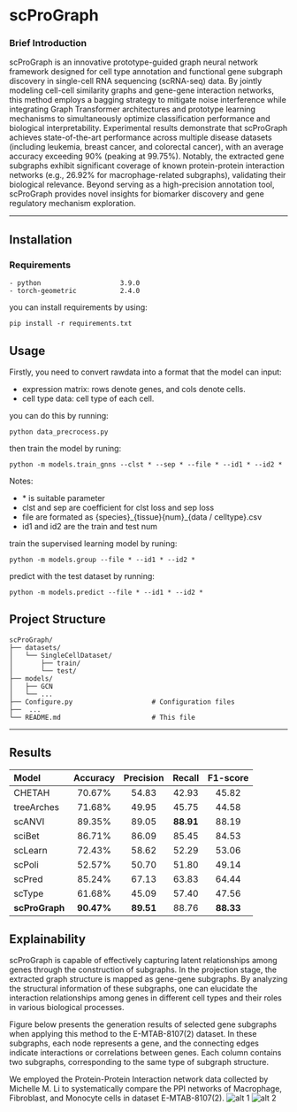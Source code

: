 # scProGraph  

### **Brief Introduction**  

scProGraph is an innovative prototype-guided graph neural network framework designed for cell type annotation and functional gene subgraph discovery in single-cell RNA sequencing (scRNA-seq) data. By jointly modeling cell-cell similarity graphs and gene-gene interaction networks, this method employs a bagging strategy to mitigate noise interference while integrating Graph Transformer architectures and prototype learning mechanisms to simultaneously optimize classification performance and biological interpretability. Experimental results demonstrate that scProGraph achieves state-of-the-art performance across multiple disease datasets (including leukemia, breast cancer, and colorectal cancer), with an average accuracy exceeding 90% (peaking at 99.75%). Notably, the extracted gene subgraphs exhibit significant coverage of known protein-protein interaction networks (e.g., 26.92% for macrophage-related subgraphs), validating their biological relevance. Beyond serving as a high-precision annotation tool, scProGraph provides novel insights for biomarker discovery and gene regulatory mechanism exploration.

---

##  **Installation**  
### Requirements 
```
- python                    3.9.0             
- torch-geometric           2.4.0
```
you can install requirements by using:
```
pip install -r requirements.txt 
```

##  **Usage**  

Firstly, you need to convert rawdata into a format that the model can input:
* expression matrix: rows denote genes, and cols denote cells.
* cell type data: cell type of each cell.

you can do this by running: 
```
python data_precrocess.py
```

then train the model by runing:
```
python -m models.train_gnns --clst * --sep * --file * --id1 * --id2 *
```

Notes:

* \* is suitable parameter
* clst and sep are coefficient for clst loss and sep loss
* file are formated as {species}\_{tissue}{num}\_{data / celltype}.csv
* id1 and id2 are the train and test num

train the supervised learning model by runing:
```
python -m models.group --file * --id1 * --id2 *
```

predict with the test dataset by running:
```
python -m models.predict --file * --id1 * --id2 *
```

##  **Project Structure** 
```
scProGraph/  
├── datasets/
│   └── SingleCellDataset/  
│       ├── train/    
│       └── test/  
├── models/
│   ├── GCN    
│   └── ...  
├── Configure.py                    # Configuration files
├──  ...
└── README.md                       # This file  
```

---

## Results


| Model          |  Accuracy   | Precision |   Recall    | F1-score  |
|:---------------|:-----------:|:---------:|:-----------:|:---------:|
| CHETAH         |   70.67%    |   54.83   |    42.93    |   45.82   |
| treeArches     |   71.68%    |   49.95   |    45.75    |   44.58   |
| scANVI         |   89.35%    |   89.05   |  **88.91**  |   88.19   |
| sciBet         |   86.71%    |   86.09   |    85.45    |   84.53   |
| scLearn        |   72.43%    |   58.62   |    52.29    |   53.06   |
| scPoli         |   52.57%    |   50.70   |    51.80    |   49.14   |
| scPred         |   85.24%    |   67.13   |    63.83    |   64.44   |
| scType         |   61.68%    |   45.09   |    57.40    |   47.56   |
| **scProGraph** | **90.47%**  | **89.51** |    88.76    | **88.33** |


## Explainability
scProGraph is capable of effectively capturing latent relationships among genes through the construction of subgraphs. In the projection stage, the extracted graph structure is mapped as gene-gene subgraphs. By analyzing the structural information of these subgraphs, one can elucidate the interaction relationships among genes in different cell types and their roles in various biological processes.


Figure below presents the generation results of selected gene subgraphs when applying this method to the E-MTAB-8107(2) dataset. In these subgraphs, each node represents a gene, and the connecting edges indicate interactions or correlations between genes. Each column contains two subgraphs, corresponding to the same type of subgraph structure.


We employed the Protein-Protein Interaction network data collected by Michelle M. Li to systematically compare the PPI networks of Macrophage, Fibroblast, and Monocyte cells in dataset E-MTAB-8107(2). 
![alt 1](file:///src/fig1.png)
![alt 2](file:///src/fig2.png)
